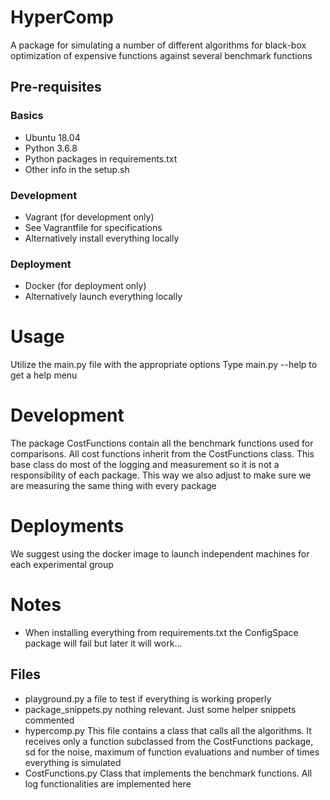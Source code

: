 # HyperComp
A package for simulating a number of different algorithms for black-box optimization of expensive functions against several benchmark functions

## Pre-requisites
### Basics
* Ubuntu 18.04
* Python 3.6.8
* Python packages in requirements.txt
* Other info in the setup.sh
### Development
* Vagrant (for development only)
* See Vagrantfile for specifications
* Alternatively install everything locally
### Deployment
* Docker (for deployment only)
* Alternatively launch everything locally

# Usage
Utilize the main.py file with the appropriate options
Type main.py --help to get a help menu


# Development
The package CostFunctions contain all the benchmark functions used for comparisons.
All cost functions inherit from the CostFunctions class. This base class do most of the logging and measurement so it is not a responsibility of each package. This way we also adjust to make sure we are measuring the same thing with every package

# Deployments
We suggest using the docker image to launch independent machines for each experimental group 

# Notes
* When installing everything from requirements.txt the ConfigSpace package will fail but later it will work...

## Files
* playground.py a file to test if everything is working properly
* package_snippets.py nothing relevant. Just some helper snippets commented
* hypercomp.py This file contains a class that calls all the algorithms. It receives only a function subclassed from the CostFunctions package, sd for the noise, maximum of function evaluations and number of times everything is simulated
* CostFunctions.py Class that implements the benchmark functions. All log functionalities are implemented here

